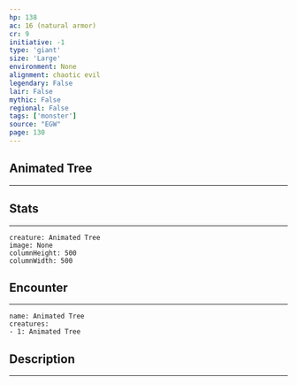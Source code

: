 ```yaml
---
hp: 138
ac: 16 (natural armor)
cr: 9
initiative: -1
type: 'giant'    
size: 'Large'
environment: None
alignment: chaotic evil
legendary: False
lair: False
mythic: False
regional: False
tags: ['monster']
source: "EGW"
page: 130
---
```


## Animated Tree
---



## Stats
---

```statblock
creature: Animated Tree
image: None
columnHeight: 500
columnWidth: 500
```

## Encounter
---

```encounter-table
name: Animated Tree
creatures:
- 1: Animated Tree
```

## Description
---




